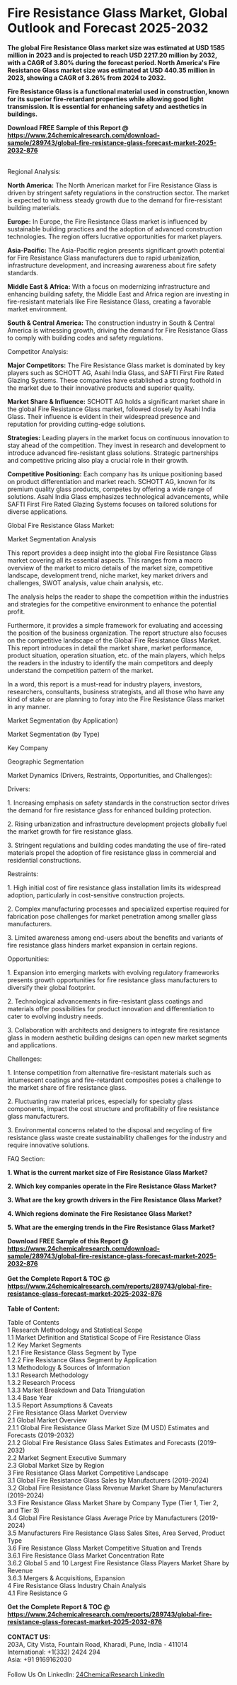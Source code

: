 <h1>Fire Resistance Glass Market, Global Outlook and Forecast 2025-2032</h1><p><strong>The global Fire Resistance Glass market size was estimated at USD 1585 million in 2023 and is projected to reach USD 2217.20 million by 2032, with a CAGR of 3.80% during the forecast period. North America's Fire Resistance Glass market size was estimated at USD 440.35 million in 2023, showing a CAGR of 3.26% from 2024 to 2032.</strong></p><p>
</p><p><strong>Fire Resistance Glass is a functional material used in construction, known for its superior fire-retardant properties while allowing good light transmission. It is essential for enhancing safety and aesthetics in buildings.</strong></p><div><b>Download FREE Sample of this Report @ 
            <a href="https://www.24chemicalresearch.com/download-sample/289743/global-fire-resistance-glass-forecast-market-2025-2032-876">
            https://www.24chemicalresearch.com/download-sample/289743/global-fire-resistance-glass-forecast-market-2025-2032-876</a></b></div><br><p>
Regional Analysis:</p><p>
</p><p><strong>North America:</strong> The North American market for Fire Resistance Glass is driven by stringent safety regulations in the construction sector. The market is expected to witness steady growth due to the demand for fire-resistant building materials.</p><p>
</p><p><strong>Europe:</strong> In Europe, the Fire Resistance Glass market is influenced by sustainable building practices and the adoption of advanced construction technologies. The region offers lucrative opportunities for market players.</p><p>
</p><p><strong>Asia-Pacific:</strong> The Asia-Pacific region presents significant growth potential for Fire Resistance Glass manufacturers due to rapid urbanization, infrastructure development, and increasing awareness about fire safety standards.</p><p>
</p><p><strong>Middle East &amp; Africa:</strong> With a focus on modernizing infrastructure and enhancing building safety, the Middle East and Africa region are investing in fire-resistant materials like Fire Resistance Glass, creating a favorable market environment.</p><p>
</p><p><strong>South &amp; Central America:</strong> The construction industry in South &amp; Central America is witnessing growth, driving the demand for Fire Resistance Glass to comply with building codes and safety regulations.</p><p>
Competitor Analysis:</p><p>
</p><p><strong>Major Competitors:</strong> The Fire Resistance Glass market is dominated by key players such as SCHOTT AG, Asahi India Glass, and SAFTI First Fire Rated Glazing Systems. These companies have established a strong foothold in the market due to their innovative products and superior quality.</p><p>
</p><p><strong>Market Share &amp; Influence:</strong> SCHOTT AG holds a significant market share in the global Fire Resistance Glass market, followed closely by Asahi India Glass. Their influence is evident in their widespread presence and reputation for providing cutting-edge solutions.</p><p>
</p><p><strong>Strategies:</strong> Leading players in the market focus on continuous innovation to stay ahead of the competition. They invest in research and development to introduce advanced fire-resistant glass solutions. Strategic partnerships and competitive pricing also play a crucial role in their growth.</p><p>
</p><p><strong>Competitive Positioning:</strong> Each company has its unique positioning based on product differentiation and market reach. SCHOTT AG, known for its premium quality glass products, competes by offering a wide range of solutions. Asahi India Glass emphasizes technological advancements, while SAFTI First Fire Rated Glazing Systems focuses on tailored solutions for diverse applications.</p><p>
Global Fire Resistance Glass Market:</p><p>
Market Segmentation Analysis</p><p>
</p><p>This report provides a deep insight into the global Fire Resistance Glass market covering all its essential aspects. This ranges from a macro overview of the market to micro details of the market size, competitive landscape, development trend, niche market, key market drivers and challenges, SWOT analysis, value chain analysis, etc.</p><p>
</p><p>The analysis helps the reader to shape the competition within the industries and strategies for the competitive environment to enhance the potential profit.</p><p>
</p><p>Furthermore, it provides a simple framework for evaluating and accessing the position of the business organization. The report structure also focuses on the competitive landscape of the Global Fire Resistance Glass Market. This report introduces in detail the market share, market performance, product situation, operation situation, etc. of the main players, which helps the readers in the industry to identify the main competitors and deeply understand the competition pattern of the market.</p><p>
</p><p>In a word, this report is a must-read for industry players, investors, researchers, consultants, business strategists, and all those who have any kind of stake or are planning to foray into the Fire Resistance Glass market in any manner.</p><p>
Market Segmentation (by Application)</p><p>
</p><p>
Market Segmentation (by Type)</p><p>
</p><p>
Key Company</p><p>
</p><p>
Geographic Segmentation</p><p>
</p><p>
Market Dynamics (Drivers, Restraints, Opportunities, and Challenges):</p><p>
Drivers:</p><p>
</p><p>1. Increasing emphasis on safety standards in the construction sector drives the demand for fire resistance glass for enhanced building protection.</p><p>
</p><p>2. Rising urbanization and infrastructure development projects globally fuel the market growth for fire resistance glass.</p><p>
</p><p>3. Stringent regulations and building codes mandating the use of fire-rated materials propel the adoption of fire resistance glass in commercial and residential constructions.</p><p>
Restraints:</p><p>
</p><p>1. High initial cost of fire resistance glass installation limits its widespread adoption, particularly in cost-sensitive construction projects.</p><p>
</p><p>2. Complex manufacturing processes and specialized expertise required for fabrication pose challenges for market penetration among smaller glass manufacturers.</p><p>
</p><p>3. Limited awareness among end-users about the benefits and variants of fire resistance glass hinders market expansion in certain regions.</p><p>
Opportunities:</p><p>
</p><p>1. Expansion into emerging markets with evolving regulatory frameworks presents growth opportunities for fire resistance glass manufacturers to diversify their global footprint.</p><p>
</p><p>2. Technological advancements in fire-resistant glass coatings and materials offer possibilities for product innovation and differentiation to cater to evolving industry needs.</p><p>
</p><p>3. Collaboration with architects and designers to integrate fire resistance glass in modern aesthetic building designs can open new market segments and applications.</p><p>
Challenges:</p><p>
</p><p>1. Intense competition from alternative fire-resistant materials such as intumescent coatings and fire-retardant composites poses a challenge to the market share of fire resistance glass.</p><p>
</p><p>2. Fluctuating raw material prices, especially for specialty glass components, impact the cost structure and profitability of fire resistance glass manufacturers.</p><p>
</p><p>3. Environmental concerns related to the disposal and recycling of fire resistance glass waste create sustainability challenges for the industry and require innovative solutions.</p><p>
FAQ Section:</p><p>
</p><p><strong>1. What is the current market size of Fire Resistance Glass Market?</strong></p><p>
</p><p>
</p><p><strong>2. Which key companies operate in the Fire Resistance Glass Market?</strong></p><p>
</p><p>
</p><p><strong>3. What are the key growth drivers in the Fire Resistance Glass Market?</strong></p><p>
</p><p>
</p><p><strong>4. Which regions dominate the Fire Resistance Glass Market?</strong></p><p>
</p><p>
</p><p><strong>5. What are the emerging trends in the Fire Resistance Glass Market?</strong></p><p>
</p><div><b>Download FREE Sample of this Report @ 
            <a href="https://www.24chemicalresearch.com/download-sample/289743/global-fire-resistance-glass-forecast-market-2025-2032-876">
            https://www.24chemicalresearch.com/download-sample/289743/global-fire-resistance-glass-forecast-market-2025-2032-876</a></b></div><br><div><b>Get the Complete Report & TOC @ 
            <a href="https://www.24chemicalresearch.com/reports/289743/global-fire-resistance-glass-forecast-market-2025-2032-876">
            https://www.24chemicalresearch.com/reports/289743/global-fire-resistance-glass-forecast-market-2025-2032-876</a></b></div><br>
            <b>Table of Content:</b><p>Table of Contents<br />
1 Research Methodology and Statistical Scope<br />
1.1 Market Definition and Statistical Scope of Fire Resistance Glass<br />
1.2 Key Market Segments<br />
1.2.1 Fire Resistance Glass Segment by Type<br />
1.2.2 Fire Resistance Glass Segment by Application<br />
1.3 Methodology & Sources of Information<br />
1.3.1 Research Methodology<br />
1.3.2 Research Process<br />
1.3.3 Market Breakdown and Data Triangulation<br />
1.3.4 Base Year<br />
1.3.5 Report Assumptions & Caveats<br />
2 Fire Resistance Glass Market Overview<br />
2.1 Global Market Overview<br />
2.1.1 Global Fire Resistance Glass Market Size (M USD) Estimates and Forecasts (2019-2032)<br />
2.1.2 Global Fire Resistance Glass Sales Estimates and Forecasts (2019-2032)<br />
2.2 Market Segment Executive Summary<br />
2.3 Global Market Size by Region<br />
3 Fire Resistance Glass Market Competitive Landscape<br />
3.1 Global Fire Resistance Glass Sales by Manufacturers (2019-2024)<br />
3.2 Global Fire Resistance Glass Revenue Market Share by Manufacturers (2019-2024)<br />
3.3 Fire Resistance Glass Market Share by Company Type (Tier 1, Tier 2, and Tier 3)<br />
3.4 Global Fire Resistance Glass Average Price by Manufacturers (2019-2024)<br />
3.5 Manufacturers Fire Resistance Glass Sales Sites, Area Served, Product Type<br />
3.6 Fire Resistance Glass Market Competitive Situation and Trends<br />
3.6.1 Fire Resistance Glass Market Concentration Rate<br />
3.6.2 Global 5 and 10 Largest Fire Resistance Glass Players Market Share by Revenue<br />
3.6.3 Mergers & Acquisitions, Expansion<br />
4 Fire Resistance Glass Industry Chain Analysis<br />
4.1 Fire Resistance G</p><div><b>Get the Complete Report & TOC @ 
            <a href="https://www.24chemicalresearch.com/reports/289743/global-fire-resistance-glass-forecast-market-2025-2032-876">
            https://www.24chemicalresearch.com/reports/289743/global-fire-resistance-glass-forecast-market-2025-2032-876</a></b></div><br><b>CONTACT US:</b><br>
            203A, City Vista, Fountain Road, Kharadi, Pune, India - 411014<br>
            International: +1(332) 2424 294<br>
            Asia: +91 9169162030 <br><br>
            Follow Us On LinkedIn: <a href="https://www.linkedin.com/company/24chemicalresearch/">24ChemicalResearch LinkedIn</a>